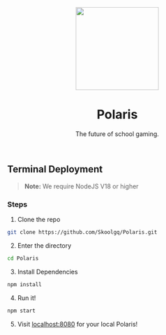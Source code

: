 <div align="center">
  <img src="https://raw.githubusercontent.com/polarisdevs/polaris-V1/main/static/assets/img/polaris.png" width="190px">
  <h1 align="center">Polaris</h1>
  <p>The future of school gaming.</p>
</div>

<br>

## Terminal Deployment 
> **Note:**
> We require NodeJS V18 or higher

### Steps
1. Clone the repo
```bash
git clone https://github.com/Skoolgq/Polaris.git
```

2. Enter the directory
```bash
cd Polaris
```

3. Install Dependencies
```bash
npm install
```

4. Run it!
```bash
npm start
```

5. Visit [localhost:8080](http://localhost:8080) for your local Polaris!

